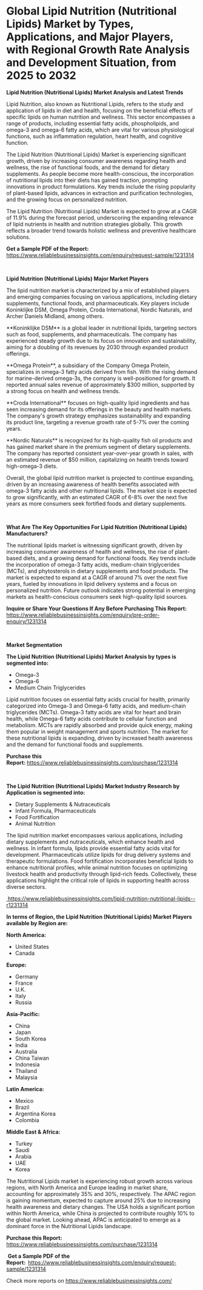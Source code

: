 <p><h1>Global Lipid Nutrition (Nutritional Lipids) Market by Types, Applications, and Major Players, with Regional Growth Rate Analysis and Development Situation, from 2025 to 2032</h1></p><p><strong>Lipid Nutrition (Nutritional Lipids) Market Analysis and Latest Trends</strong></p>
<p><p>Lipid Nutrition, also known as Nutritional Lipids, refers to the study and application of lipids in diet and health, focusing on the beneficial effects of specific lipids on human nutrition and wellness. This sector encompasses a range of products, including essential fatty acids, phospholipids, and omega-3 and omega-6 fatty acids, which are vital for various physiological functions, such as inflammation regulation, heart health, and cognitive function.</p><p>The Lipid Nutrition (Nutritional Lipids) Market is experiencing significant growth, driven by increasing consumer awareness regarding health and wellness, the rise of functional foods, and the demand for dietary supplements. As people become more health-conscious, the incorporation of nutritional lipids into their diets has gained traction, prompting innovations in product formulations. Key trends include the rising popularity of plant-based lipids, advances in extraction and purification technologies, and the growing focus on personalized nutrition.</p><p>The Lipid Nutrition (Nutritional Lipids) Market is expected to grow at a CAGR of 11.9% during the forecast period, underscoring the expanding relevance of lipid nutrients in health and nutrition strategies globally. This growth reflects a broader trend towards holistic wellness and preventive healthcare solutions.</p></p>
<p><strong>Get a Sample PDF of the Report:&nbsp;</strong> <a href="https://www.reliablebusinessinsights.com/enquiry/request-sample/1231314?utm_campaign=2121&utm_medium=2&utm_source=Github&utm_content=ia&utm_term=15022025&utm_id=lipid-nutrition-nutritional-lipids">https://www.reliablebusinessinsights.com/enquiry/request-sample/1231314</a></p>
<p>&nbsp;</p>
<p><strong>Lipid Nutrition (Nutritional Lipids) Major Market Players</strong></p>
<p><p>The lipid nutrition market is characterized by a mix of established players and emerging companies focusing on various applications, including dietary supplements, functional foods, and pharmaceuticals. Key players include Koninklijke DSM, Omega Protein, Croda International, Nordic Naturals, and Archer Daniels Midland, among others.</p><p>**Koninklijke DSM** is a global leader in nutritional lipids, targeting sectors such as food, supplements, and pharmaceuticals. The company has experienced steady growth due to its focus on innovation and sustainability, aiming for a doubling of its revenues by 2030 through expanded product offerings.</p><p>**Omega Protein**, a subsidiary of the Company Omega Protein, specializes in omega-3 fatty acids derived from fish. With the rising demand for marine-derived omega-3s, the company is well-positioned for growth. It reported annual sales revenue of approximately $300 million, supported by a strong focus on health and wellness trends.</p><p>**Croda International** focuses on high-quality lipid ingredients and has seen increasing demand for its offerings in the beauty and health markets. The company's growth strategy emphasizes sustainability and expanding its product line, targeting a revenue growth rate of 5-7% over the coming years.</p><p>**Nordic Naturals** is recognized for its high-quality fish oil products and has gained market share in the premium segment of dietary supplements. The company has reported consistent year-over-year growth in sales, with an estimated revenue of $50 million, capitalizing on health trends toward high-omega-3 diets.</p><p>Overall, the global lipid nutrition market is projected to continue expanding, driven by an increasing awareness of health benefits associated with omega-3 fatty acids and other nutritional lipids. The market size is expected to grow significantly, with an estimated CAGR of 6-8% over the next five years as more consumers seek fortified foods and dietary supplements.</p></p>
<p>&nbsp;</p>
<p><strong>What Are The Key Opportunities For Lipid Nutrition (Nutritional Lipids) Manufacturers?</strong></p>
<p><p>The nutritional lipids market is witnessing significant growth, driven by increasing consumer awareness of health and wellness, the rise of plant-based diets, and a growing demand for functional foods. Key trends include the incorporation of omega-3 fatty acids, medium-chain triglycerides (MCTs), and phytosterols in dietary supplements and food products. The market is expected to expand at a CAGR of around 7% over the next five years, fueled by innovations in lipid delivery systems and a focus on personalized nutrition. Future outlook indicates strong potential in emerging markets as health-conscious consumers seek high-quality lipid sources.</p></p>
<p><strong>Inquire or Share Your Questions If Any Before Purchasing This Report:</strong> <a href="https://www.reliablebusinessinsights.com/enquiry/pre-order-enquiry/1231314?utm_campaign=2121&utm_medium=2&utm_source=Github&utm_content=ia&utm_term=15022025&utm_id=lipid-nutrition-nutritional-lipids">https://www.reliablebusinessinsights.com/enquiry/pre-order-enquiry/1231314</a></p>
<p>&nbsp;</p>
<p><strong>Market Segmentation</strong></p>
<p><strong>The Lipid Nutrition (Nutritional Lipids) Market Analysis by types is segmented into:</strong></p>
<p><ul><li>Omega-3</li><li>Omega-6</li><li>Medium Chain Triglycerides</li></ul></p>
<p><p>Lipid nutrition focuses on essential fatty acids crucial for health, primarily categorized into Omega-3 and Omega-6 fatty acids, and medium-chain triglycerides (MCTs). Omega-3 fatty acids are vital for heart and brain health, while Omega-6 fatty acids contribute to cellular function and metabolism. MCTs are rapidly absorbed and provide quick energy, making them popular in weight management and sports nutrition. The market for these nutritional lipids is expanding, driven by increased health awareness and the demand for functional foods and supplements.</p></p>
<p><strong>Purchase this Report:&nbsp;</strong><a href="https://www.reliablebusinessinsights.com/purchase/1231314?utm_campaign=2121&utm_medium=2&utm_source=Github&utm_content=ia&utm_term=15022025&utm_id=lipid-nutrition-nutritional-lipids">https://www.reliablebusinessinsights.com/purchase/1231314</a></p>
<p>&nbsp;</p>
<p><strong>The Lipid Nutrition (Nutritional Lipids) Market Industry Research by Application is segmented into:</strong></p>
<p><ul><li>Dietary Supplements & Nutraceuticals</li><li>Infant Formula, Pharmaceuticals</li><li>Food Fortification</li><li>Animal Nutrition</li></ul></p>
<p><p>The lipid nutrition market encompasses various applications, including dietary supplements and nutraceuticals, which enhance health and wellness. In infant formula, lipids provide essential fatty acids vital for development. Pharmaceuticals utilize lipids for drug delivery systems and therapeutic formulations. Food fortification incorporates beneficial lipids to enhance nutritional profiles, while animal nutrition focuses on optimizing livestock health and productivity through lipid-rich feeds. Collectively, these applications highlight the critical role of lipids in supporting health across diverse sectors.</p></p>
<p><a href="https://www.reliablebusinessinsights.com/lipid-nutrition-nutritional-lipids--r1231314?utm_campaign=2121&utm_medium=2&utm_source=Github&utm_content=ia&utm_term=15022025&utm_id=lipid-nutrition-nutritional-lipids">&nbsp;https://www.reliablebusinessinsights.com/lipid-nutrition-nutritional-lipids--r1231314</a></p>
<p><strong>In terms of Region, the Lipid Nutrition (Nutritional Lipids) Market Players available by Region are:</strong></p>
<p>
    <p> <strong> North America: </strong>
        <ul>
            <li>United States</li>
            <li>Canada</li>
        </ul>
        </p> 
    <p> <strong> Europe: </strong>
        <ul>
            <li>Germany</li>
            <li>France</li>
            <li>U.K.</li>
            <li>Italy</li>
            <li>Russia</li>
        </ul>
        </p> 
    <p> <strong> Asia-Pacific: </strong>
        <ul>
            <li>China</li>
            <li>Japan</li>
            <li>South Korea</li>
            <li>India</li>
            <li>Australia</li>
            <li>China Taiwan</li>
            <li>Indonesia</li>
            <li>Thailand</li>
            <li>Malaysia</li>
        </ul>
        </p> 
    <p> <strong> Latin America: </strong>
        <ul>
            <li>Mexico</li>
            <li>Brazil</li>
            <li>Argentina Korea</li>
            <li>Colombia</li>
        </ul>
        </p> 
    <p> <strong> Middle East & Africa: </strong>
        <ul>
            <li>Turkey</li>
            <li>Saudi</li>
            <li>Arabia</li>
            <li>UAE</li>
            <li>Korea</li>
        </ul>
    </p>
    </p>
<p><p>The Nutritional Lipids market is experiencing robust growth across various regions, with North America and Europe leading in market share, accounting for approximately 35% and 30%, respectively. The APAC region is gaining momentum, expected to capture around 25% due to increasing health awareness and dietary changes. The USA holds a significant portion within North America, while China is projected to contribute roughly 10% to the global market. Looking ahead, APAC is anticipated to emerge as a dominant force in the Nutritional Lipids landscape.</p></p>
<p><strong>Purchase this Report: </strong><a href="https://www.reliablebusinessinsights.com/purchase/1231314?utm_campaign=2121&utm_medium=2&utm_source=Github&utm_content=ia&utm_term=15022025&utm_id=lipid-nutrition-nutritional-lipids">https://www.reliablebusinessinsights.com/purchase/1231314</a></p>
<p>&nbsp;<strong>Get a Sample PDF of the Report:&nbsp;&nbsp;</strong><a href="https://www.reliablebusinessinsights.com/enquiry/request-sample/1231314?utm_campaign=2121&utm_medium=2&utm_source=Github&utm_content=ia&utm_term=15022025&utm_id=lipid-nutrition-nutritional-lipids">https://www.reliablebusinessinsights.com/enquiry/request-sample/1231314</a></p>
<p><strong></strong></p>
<p>Check more reports on <a href="https://www.reliablebusinessinsights.com/?utm_campaign=2121&utm_medium=2&utm_source=Github&utm_content=ia&utm_term=15022025&utm_id=lipid-nutrition-nutritional-lipids">https://www.reliablebusinessinsights.com/</a></p>